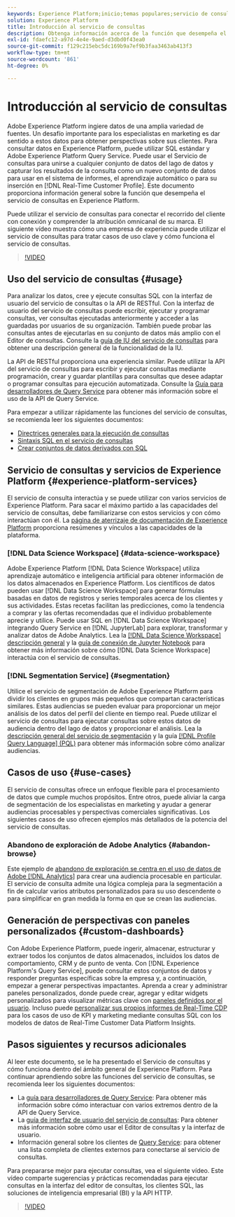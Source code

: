 ```yaml
---
keywords: Experience Platform;inicio;temas populares;servicio de consultas;servicio de consultas;consulta
solution: Experience Platform
title: Introducción al servicio de consultas
description: Obtenga información acerca de la función que desempeña el servicio de consultas en Experience Platform.
exl-id: fdaefc12-a97d-4e4e-9aed-d3dbd0f43ea0
source-git-commit: f129c215ebc5dc169b9a7ef9b3faa3463ab413f3
workflow-type: tm+mt
source-wordcount: '861'
ht-degree: 0%

---
```


# Introducción al servicio de consultas

Adobe Experience Platform ingiere datos de una amplia variedad de fuentes. Un desafío importante para los especialistas en marketing es dar sentido a estos datos para obtener perspectivas sobre sus clientes. Para consultar datos en Experience Platform, puede utilizar SQL estándar y Adobe Experience Platform Query Service. Puede usar el Servicio de consultas para unirse a cualquier conjunto de datos del lago de datos y capturar los resultados de la consulta como un nuevo conjunto de datos para usar en el sistema de informes, el aprendizaje automático o para su inserción en [!DNL Real-Time Customer Profile]. Este documento proporciona información general sobre la función que desempeña el servicio de consultas en Experience Platform.

Puede utilizar el servicio de consultas para conectar el recorrido del cliente con conexión y comprender la atribución omnicanal de su marca. El siguiente vídeo muestra cómo una empresa de experiencia puede utilizar el servicio de consultas para tratar casos de uso clave y cómo funciona el servicio de consultas.

>[!VIDEO](https://video.tv.adobe.com/v/29795?quality=12&learn=on)

## Uso del servicio de consultas {#usage}

Para analizar los datos, cree y ejecute consultas SQL con la interfaz de usuario del servicio de consultas o la API de RESTful.
Con la interfaz de usuario del servicio de consultas puede escribir, ejecutar y programar consultas, ver consultas ejecutadas anteriormente y acceder a las guardadas por usuarios de su organización. También puede probar las consultas antes de ejecutarlas en su conjunto de datos más amplio con el Editor de consultas. Consulte la [guía de IU del servicio de consultas](ui/overview.md) para obtener una descripción general de la funcionalidad de la IU.

La API de RESTful proporciona una experiencia similar. Puede utilizar la API del servicio de consultas para escribir y ejecutar consultas mediante programación, crear y guardar plantillas para consultas que desee adaptar o programar consultas para ejecución automatizada. Consulte la [Guía para desarrolladores de Query Service](api/getting-started.md) para obtener más información sobre el uso de la API de Query Service.

Para empezar a utilizar rápidamente las funciones del servicio de consultas, se recomienda leer los siguientes documentos:

- [Directrices generales para la ejecución de consultas](./best-practices/writing-queries.md)
- [Sintaxis SQL en el servicio de consultas](./sql/syntax.md)
- [Crear conjuntos de datos derivados con SQL](./data-distiller/derived-datasets/create-derived-datasets-with-sql.md)

## Servicio de consultas y servicios de Experience Platform {#experience-platform-services}

El servicio de consulta interactúa y se puede utilizar con varios servicios de Experience Platform. Para sacar el máximo partido a las capacidades del servicio de consultas, debe familiarizarse con estos servicios y con cómo interactúan con él. La [página de aterrizaje de documentación de Experience Platform](https://experienceleague.adobe.com/docs/experience-platform.html) proporciona resúmenes y vínculos a las capacidades de la plataforma.

### [!DNL Data Science Workspace] {#data-science-workspace}

Adobe Experience Platform [!DNL Data Science Workspace] utiliza aprendizaje automático e inteligencia artificial para obtener información de los datos almacenados en Experience Platform. Los científicos de datos pueden usar [!DNL Data Science Workspace] para generar fórmulas basadas en datos de registros y series temporales acerca de los clientes y sus actividades. Estas recetas facilitan las predicciones, como la tendencia a comprar y las ofertas recomendadas que el individuo probablemente aprecie y utilice. Puede usar SQL en [!DNL Data Science Workspace] integrando Query Service en [!DNL JupyterLab] para explorar, transformar y analizar datos de Adobe Analytics. Lea la [[!DNL Data Science Workspace] descripción general](../data-science-workspace/home.md) y la [guía de conexión de Jupyter Notebook](./clients/jupyter-notebook.md) para obtener más información sobre cómo [!DNL Data Science Workspace] interactúa con el servicio de consultas.

### [!DNL Segmentation Service] {#segmentation}

Utilice el servicio de segmentación de Adobe Experience Platform para dividir los clientes en grupos más pequeños que compartan características similares. Estas audiencias se pueden evaluar para proporcionar un mejor análisis de los datos del perfil del cliente en tiempo real. Puede utilizar el servicio de consultas para ejecutar consultas sobre estos datos de audiencia dentro del lago de datos y proporcionar el análisis. Lea la [descripción general del servicio de segmentación](../segmentation/home.md) y la guía [[!DNL Profile Query Language] (PQL)](../segmentation/pql/overview.md) para obtener más información sobre cómo analizar audiencias.

## Casos de uso {#use-cases}

El servicio de consultas ofrece un enfoque flexible para el procesamiento de datos que cumple muchos propósitos. Entre otros, puede aliviar la carga de segmentación de los especialistas en marketing y ayudar a generar audiencias procesables y perspectivas comerciales significativas. Los siguientes casos de uso ofrecen ejemplos más detallados de la potencia del servicio de consultas.

### Abandono de exploración de Adobe Analytics {#abandon-browse}

Este ejemplo de [abandono de exploración se centra en el uso de datos de Adobe [!DNL Analytics]](./use-cases/abandoned-browse.md) para crear una audiencia procesable en particular. El servicio de consulta admite una lógica compleja para la segmentación a fin de calcular varios atributos personalizados para su uso descendente o para simplificar en gran medida la forma en que se crean las audiencias.

## Generación de perspectivas con paneles personalizados {#custom-dashboards}

Con Adobe Experience Platform, puede ingerir, almacenar, estructurar y extraer todos los conjuntos de datos almacenados, incluidos los datos de comportamiento, CRM y de punto de venta. Con [!DNL Experience Platform's Query Service], puede consultar estos conjuntos de datos y responder preguntas específicas sobre la empresa y, a continuación, empezar a generar perspectivas impactantes. Aprenda a crear y administrar paneles personalizados, donde puede crear, agregar y editar widgets personalizados para visualizar métricas clave con [paneles definidos por el usuario](../dashboards/standard-dashboards.md). Incluso puede [personalizar sus propios informes de Real-Time CDP](../dashboards/data-models/cdp-insights-data-model-b2c.md) para los casos de uso de KPI y marketing mediante consultas SQL con los modelos de datos de Real-Time Customer Data Platform Insights.

## Pasos siguientes y recursos adicionales

Al leer este documento, se le ha presentado el Servicio de consultas y cómo funciona dentro del ámbito general de Experience Platform. Para continuar aprendiendo sobre las funciones del servicio de consultas, se recomienda leer los siguientes documentos:

- La [guía para desarrolladores de Query Service](api/getting-started.md): Para obtener más información sobre cómo interactuar con varios extremos dentro de la API de Query Service.
- La [guía de interfaz de usuario del servicio de consultas](ui/overview.md): Para obtener más información sobre cómo usar el Editor de consultas y la interfaz de usuario.
- Información general sobre los clientes de [Query Service](clients/overview.md): para obtener una lista completa de clientes externos para conectarse al servicio de consultas.

Para prepararse mejor para ejecutar consultas, vea el siguiente vídeo. Este vídeo comparte sugerencias y prácticas recomendadas para ejecutar consultas en la interfaz del editor de consultas, los clientes SQL, las soluciones de inteligencia empresarial (BI) y la API HTTP.

>[!VIDEO](https://video.tv.adobe.com/v/29811?quality=12&learn=on)
